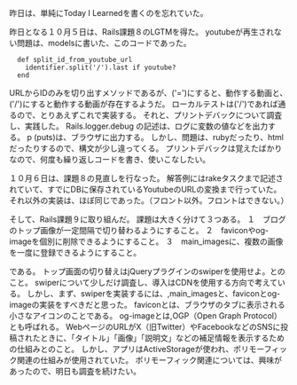 昨日は、単純にToday I Learnedを書くのを忘れていた。

昨日となる１０月５日は、Rails課題８のLGTMを得た。
youtubeが再生されない問題は、modelsに書いた、このコードであった。
```
  def split_id_from_youtube_url
    identifier.split('/').last if youtube?
  end
```
URLからIDのみを切り出すメソッドであるが、('=')にすると、動作する動画と、('/')にすると動作する動画が存在するようだ。
ローカルテストは('/')であれば通るので、とりあえずこれで実装する。
それと、プリントデバックについて調査し、実践した。
Rails.logger.debug の記述は、ログに変数の値などを出力する。
p (puts)は、ブラウザに出力する。
しかし、問題は、rubyだったり、htmlだったりするので、構文が少し違ってくる。
プリントデバックは覚えたばかりなので、何度も繰り返しコードを書き、使いこなしたい。

１０月６日は、課題８の見直しを行なった。
解答例にはrakeタスクまで記述されていて、すでにDBに保存されているYoutubeのURLの変換まで行っていた。
それ以外の実装は、ほぼ同じであった。（フロント以外。フロントはできない。）

そして、Rails課題９に取り組んだ。
課題は大きく分けて３つある。
１　ブログのトップ画像が一定間隔で切り替わるようにすること。
２　faviconやog-imageを個別に削除できるようにすること。
３　main_imagesに、複数の画像を一度に登録できるようにすること。

である。
トップ画面の切り替えはjQueryプラグインのswiperを使用せよ。とのこと。
swiperについて少しだけ調査し、導入はCDNを使用する方向で考えている。
しかし、まず、swiperを実装するには、,main_imagesと、faviconとog-imageの実装をすべきだと思った。
faviconとは、ブラウザのタブに表示される小さなアイコンのことである。
og-imageとは,OGP（Open Graph Protocol）とも呼ばれる。
WebページのURLがX（旧Twitter）やFacebookなどのSNSに投稿されたときに、「タイトル」「画像」「説明文」などの補足情報を表示するための仕組みとのこと。
しかし、アプリはActiveStorageが使われ、ポリモーフィック関連の仕組みが使用されていた。
ポリモーフィック関連については、興味があったので、明日も調査を続けたい。